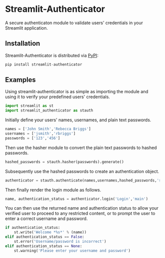 # Streamlit-Authenticator
A secure authenticaton module to validate users' credentials in your Streamlit application.

## Installation

Streamlit-Authenticator is distributed via [PyPI](https://pypi.org/project/streamlit-authenticator/):

```python
pip install streamlit-authenticator
```

## Examples

Using streamlit-authenticator is as simple as importing the module and using it to verify your predefined users' credentials.

```python
import streamlit as st
import streamlit_authenticator as stauth
```

Initially define your users' names, usernames, and plain text passwords.

```python
names = ['John Smith','Rebecca Briggs']
usernames = ['jsmith','rbriggs']
passwords = ['123','456']
```

Then use the hasher module to convert the plain text passwords to hashed passwords.

```python
hashed_passwords = stauth.hasher(passwords).generate()
```

Subsequently use the hashed passwords to create an authentication object.

```python
authenticator = stauth.authenticate(names,usernames,hashed_passwords,'some_cookie_name','some_signature_key',cookie_expiry_days=30)
```

Then finally render the login module as follows.

```python
name, authentication_status = authenticator.login('Login','main')
```

You can then use the returned name and authentication status to allow your verified user to proceed to any restricted content, or to prompt the user to enter a correct username and password.

```python
if authentication_status:
    st.write('Welcome *%s*' % (name))
elif authentication_status == False:
    st.error('Username/password is incorrect')
elif authentication_status == None:
    st.warning('Please enter your username and password')
```
